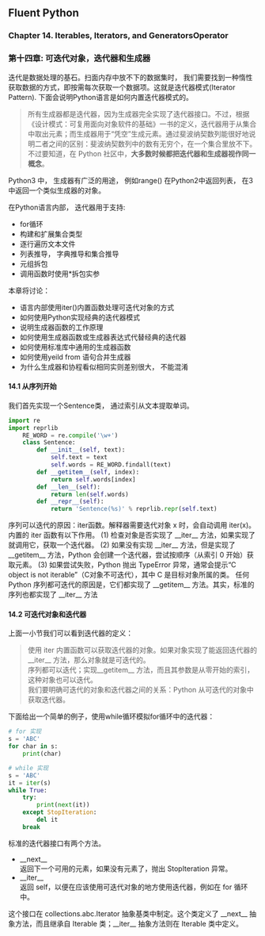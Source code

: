 ## Fluent Python 
### Chapter 14. Iterables, Iterators, and GeneratorsOperator
### 第十四章: 可迭代对象，迭代器和生成器

迭代是数据处理的基石。扫面内存中放不下的数据集时， 我们需要找到一种惰性获取数据的方式，即按需每次获取一个数据项。这就是迭代器模式(Iterator Pattern).
下面会说明Python语言是如何内置迭代器模式的。

> 所有生成器都是迭代器，因为生成器完全实现了迭代器接口。不过，根据《设计模式：可复用面向对象软件的基础》一书的定义，迭代器用于从集合中取出元素；而生成器用于“凭空”生成元素。通过斐波纳契数列能很好地说明二者之间的区别：斐波纳契数列中的数有无穷个，在一个集合里放不下。不过要知道，在 Python 社区中，**大多数时候都把迭代器和生成器视作同一概念**。

Python3 中， 生成器有广泛的用途， 例如range() 在Python2中返回列表， 在3中返回一个类似生成器的对象。

在Python语言内部， 迭代器用于支持:  
- for循环
- 构建和扩展集合类型
- 逐行遍历文本文件
- 列表推导， 字典推导和集合推导
- 元组拆包
- 调用函数时使用\*拆包实参

本章将讨论：
- 语言内部使用iter()内置函数处理可迭代对象的方式
- 如何使用Python实现经典的迭代器模式
- 说明生成器函数的工作原理
- 如何使用生成器函数或生成器表达式代替经典的迭代器
- 如何使用标准库中通用的生成器函数
- 如何使用yeild from 语句合并生成器
- 为什么生成器和协程看似相同实则差别很大， 不能混淆

#### 14.1 从序列开始

我们首先实现一个Sentence类， 通过索引从文本提取单词。

```python
import re
import reprlib
    RE_WORD = re.compile('\w+')
    class Sentence:
        def __init__(self, text):
            self.text = text
            self.words = RE_WORD.findall(text)
        def __getitem__(self, index):
            return self.words[index]
        def __len__(self):
            return len(self.words)
        def __repr__(self):
            return 'Sentence(%s)' % reprlib.repr(self.text)
```

序列可以迭代的原因：iter函数。解释器需要迭代对象 x 时，会自动调用 iter(x)。
内置的 iter 函数有以下作用。
(1) 检查对象是否实现了 \_\_iter\_\_ 方法，如果实现了就调用它，获取一个迭代器。
(2) 如果没有实现 \_\_iter\_\_ 方法，但是实现了 \_\_getitem\_\_ 方法，Python 会创建一个迭代器，尝试按顺序（从索引 0 开始）获取元素。
(3) 如果尝试失败，Python 抛出 TypeError 异常，通常会提示“C object is not iterable”（C对象不可迭代），其中 C 是目标对象所属的类。
任何 Python 序列都可迭代的原因是，它们都实现了 \_\_getitem\_\_ 方法。其实，标准的序列也都实现了 \_\_iter\_\_ 方法

#### 14.2 可迭代对象和迭代器

上面一小节我们可以看到迭代器的定义：
> 使用 iter 内置函数可以获取迭代器的对象。如果对象实现了能返回迭代器的\_\_iter\_\_ 方法，那么对象就是可迭代的。  
> 序列都可以迭代；实现\_\_getitem\_\_ 方法，而且其参数是从零开始的索引，这种对象也可以迭代。  
> 我们要明确可迭代的对象和迭代器之间的关系：Python 从可迭代的对象中获取迭代器。

下面给出一个简单的例子，使用while循环模拟for循环中的迭代器：

```python
# for 实现
s = 'ABC'
for char in s:
    print(char)

# while 实现
s = 'ABC'
it = iter(s) 
while True:
    try:
        print(next(it)) 
    except StopIteration: 
        del it 
    break 
```

标准的迭代器接口有两个方法。
- \_\_next\_\_   
    返回下一个可用的元素，如果没有元素了，抛出 StopIteration 异常。
- \_\_iter\_\_   
    返回 self，以便在应该使用可迭代对象的地方使用迭代器，例如在 for 循环中。
    
这个接口在 collections.abc.Iterator 抽象基类中制定。这个类定义了 \_\_next\_\_ 抽象方法，而且继承自 Iterable 类；\_\_iter\_\_ 抽象方法则在 Iterable 类中定义。


